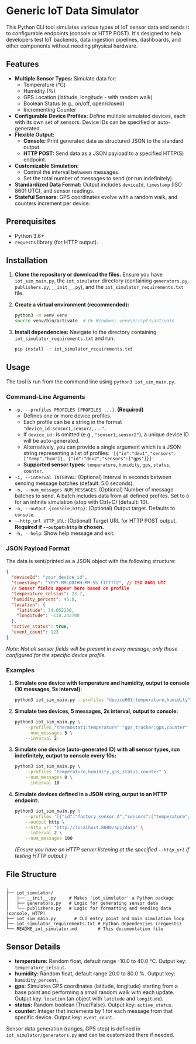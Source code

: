 # Generic IoT Data Simulator

This Python CLI tool simulates various types of IoT sensor data and sends it to configurable endpoints (console or HTTP POST). It's designed to help developers test IoT backends, data ingestion pipelines, dashboards, and other components without needing physical hardware.

## Features

*   **Multiple Sensor Types:** Simulate data for:
    *   Temperature (°C)
    *   Humidity (%)
    *   GPS Location (latitude, longitude - with random walk)
    *   Boolean Status (e.g., on/off, open/closed)
    *   Incrementing Counter
*   **Configurable Device Profiles:** Define multiple simulated devices, each with its own set of sensors. Device IDs can be specified or auto-generated.
*   **Flexible Output:**
    *   **Console:** Print generated data as structured JSON to the standard output.
    *   **HTTP POST:** Send data as a JSON payload to a specified HTTP(S) endpoint.
*   **Customizable Simulation:**
    *   Control the interval between messages.
    *   Set the total number of messages to send (or run indefinitely).
*   **Standardized Data Format:** Output includes `deviceId`, `timestamp` (ISO 8601 UTC), and sensor readings.
*   **Stateful Sensors:** GPS coordinates evolve with a random walk, and counters increment per device.

## Prerequisites

*   Python 3.6+
*   `requests` library (for HTTP output).

## Installation

1.  **Clone the repository or download the files.**
    Ensure you have `iot_sim_main.py`, the `iot_simulator` directory (containing `generators.py`, `publishers.py`, `__init__.py`), and the `iot_simulator_requirements.txt` file.

2.  **Create a virtual environment (recommended):**
    ```bash
    python3 -m venv venv
    source venv/bin/activate  # On Windows: venv\Scripts\activate
    ```

3.  **Install dependencies:**
    Navigate to the directory containing `iot_simulator_requirements.txt` and run:
    ```bash
    pip install -r iot_simulator_requirements.txt
    ```

## Usage

The tool is run from the command line using `python3 iot_sim_main.py`.

### Command-Line Arguments

*   `-p, --profiles PROFILES [PROFILES ...]`: **(Required)**
    *   Defines one or more device profiles.
    *   Each profile can be a string in the format `"device_id:sensor1,sensor2,..."`.
    *   If `device_id:` is omitted (e.g., `"sensor1,sensor2"`), a unique device ID will be auto-generated.
    *   Alternatively, you can provide a single argument which is a JSON string representing a list of profiles: `'[{"id":"dev1","sensors":["temp","hum"]}, {"id":"dev2","sensors":["gps"]}]'`
    *   **Supported sensor types:** `temperature`, `humidity`, `gps`, `status`, `counter`.
*   `-i, --interval INTERVAL`: (Optional) Interval in seconds between sending message batches (default: 5.0 seconds).
*   `-n, --num_messages NUM_MESSAGES`: (Optional) Number of message batches to send. A batch includes data from all defined profiles. Set to `0` for an infinite simulation (stop with Ctrl+C) (default: 10).
*   `-o, --output {console,http}`: (Optional) Output target. Defaults to `console`.
*   `--http_url HTTP_URL`: (Optional) Target URL for HTTP POST output. **Required if `--output=http` is chosen.**
*   `-h, --help`: Show help message and exit.

### JSON Payload Format

The data is sent/printed as a JSON object with the following structure:
```json
{
  "deviceId": "your_device_id",
  "timestamp": "YYYY-MM-DDTHH:MM:SS.ffffffZ", // ISO 8601 UTC
  // Sensor fields appear here based on profile
  "temperature_celsius": 23.7,
  "humidity_percent": 45.8,
  "location": {
    "latitude": 34.052200,
    "longitude": -118.243700
  },
  "active_status": true,
  "event_count": 123
}
```
*Note: Not all sensor fields will be present in every message; only those configured for the specific device profile.*

### Examples

1.  **Simulate one device with temperature and humidity, output to console (10 messages, 5s interval):**
    ```bash
    python3 iot_sim_main.py --profiles "device001:temperature,humidity"
    ```

2.  **Simulate two devices, 5 messages, 2s interval, output to console:**
    ```bash
    python3 iot_sim_main.py \
        --profiles "thermostat1:temperature" "gps_tracker:gps,counter" \
        --num_messages 5 \
        --interval 2
    ```

3.  **Simulate one device (auto-generated ID) with all sensor types, run indefinitely, output to console every 10s:**
    ```bash
    python3 iot_sim_main.py \
        --profiles "temperature,humidity,gps,status,counter" \
        --num_messages 0 \
        --interval 10
    ```

4.  **Simulate devices defined in a JSON string, output to an HTTP endpoint:**
    ```bash
    python3 iot_sim_main.py \
        --profiles '[{"id":"factory_sensor_A","sensors":["temperature","counter"]},{"id":"asset_tracker_B","sensors":["gps"]}]' \
        --output http \
        --http_url "http://localhost:8080/api/data" \
        --interval 2 \
        --num_messages 100
    ```
    *(Ensure you have an HTTP server listening at the specified `--http_url` if testing HTTP output.)*

## File Structure
```
.
├── iot_simulator/
│   ├── __init__.py     # Makes 'iot_simulator' a Python package
│   ├── generators.py   # Logic for generating sensor data
│   └── publishers.py   # Logic for formatting and sending data (console, HTTP)
├── iot_sim_main.py       # CLI entry point and main simulation loop
├── iot_simulator_requirements.txt # Python dependencies (requests)
└── README_iot_simulator.md        # This documentation file
```

## Sensor Details

*   **temperature:** Random float, default range -10.0 to 40.0 °C. Output key: `temperature_celsius`.
*   **humidity:** Random float, default range 20.0 to 80.0 %. Output key: `humidity_percent`.
*   **gps:** Simulates GPS coordinates (latitude, longitude) starting from a base point and performing a small random walk with each update. Output key: `location` (an object with `latitude` and `longitude`).
*   **status:** Random boolean (True/False). Output key: `active_status`.
*   **counter:** Integer that increments by 1 for each message from that specific device. Output key: `event_count`.

Sensor data generation (ranges, GPS step) is defined in `iot_simulator/generators.py` and can be customized there if needed.
```
